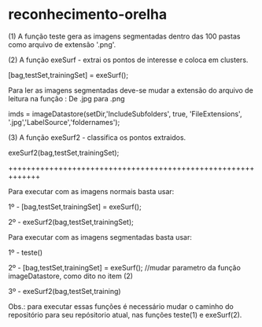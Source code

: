 # reconhecimento-orelha

(1) A função teste gera as imagens segmentadas dentro das 100 pastas como arquivo de extensão '.png'.

(2) A função exeSurf - extrai os pontos de interesse e coloca em clusters.

[bag,testSet,trainingSet] = exeSurf();

Para ler as imagens segmentadas deve-se mudar a extensão do arquivo de leitura na função :
De .jpg para .png

imds = imageDatastore(setDir,'IncludeSubfolders', true, 'FileExtensions', '.jpg','LabelSource','foldernames');


(3) A função exeSurf2 - classifica os pontos extraidos.

exeSurf2(bag,testSet,trainingSet);

+++++++++++++++++++++++++++++++++++++++++++++++++++++++++++++

Para executar com as imagens normais basta usar:

1º - [bag,testSet,trainingSet] = exeSurf();

2º - exeSurf2(bag,testSet,trainingSet);

Para executar com as imagens segmentadas basta usar:

1º - teste()

2º - [bag,testSet,trainingSet] = exeSurf(); //mudar parametro da função imageDatastore, como dito no item (2)

3º - exeSurf2(bag,testSet,training)

Obs.: para executar essas funções é necessário mudar o caminho do repositório para seu repósitorio atual, nas funções teste(1) e exeSurf(2).
